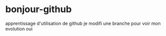 # bonjour-github
apprentissage d'utilisation de github
je modifi une branche pour voir mon evolution
oui
